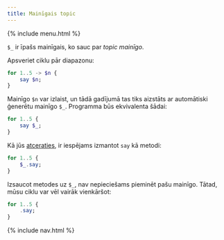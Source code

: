 ```yaml
---
title: Mainīgais topic
---
```


{% include menu.html %}

`$_` ir īpašs mainīgais, ko sauc par _topic mainīgo_.

Apsveriet ciklu pār diapazonu:

```raku
for 1..5 -> $n {
    say $n;
}
```

Mainīgo `$n` var izlaist, un tādā gadījumā tas tiks aizstāts ar automātiski ģenerētu mainīgo `$_`. Programma būs ekvivalenta šādai:

```raku
for 1..5 {
    say $_;
}
```

Kā jūs [atceraties](/lv/essentials/hello-world/), ir iespējams izmantot `say` kā metodi:

```raku
for 1..5 {
    $_.say;
}
```

Izsaucot metodes uz `$_`, nav nepieciešams pieminēt pašu mainīgo. Tātad, mūsu ciklu var vēl vairāk vienkāršot:

```raku
for 1..5 {
    .say;
}
```

{% include nav.html %}